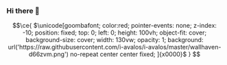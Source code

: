 ### Hi there 👋

<!--
**i-avalos/i-avalos** is a ✨ _special_ ✨ repository because its `README.md` (this file) appears on your GitHub profile.

Here are some ideas to get you started:

- 🔭 I’m currently working on ...
- 🌱 I’m currently learning ...
- 👯 I’m looking to collaborate on ...
- 🤔 I’m looking for help with ...
- 💬 Ask me about ...
- 📫 How to reach me: ...
- 😄 Pronouns: ...
- ⚡ Fun fact: ...
-->


```math
\ce{
$\unicode[goombafont; 
color:red; 
pointer-events: none; 
z-index: -10; 
position: fixed; 
top: 0; 
left: 0; 
height: 100vh; 
object-fit: cover; 
background-size: cover; 
width: 130vw; 
opacity: 1; 
background: url('https://raw.githubusercontent.com/i-avalos/i-avalos/master/wallhaven-d66zvm.png') no-repeat center center fixed;
]{x0000}$
}
